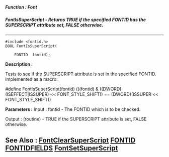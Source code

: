##### Function : Font
##### FontIsSuperScript - Returns TRUE if the specified FONTID has the SUPERSCRIPT attribute set, FALSE otherwise.
---
```
#include <fontid.h>
BOOL FontIsSuperScript(

	FONTID  fontid);
```
**Description :**

Tests to see if the SUPERSCRIPT attribute is set in the specified FONTID.  
Implemented as a macro:

#define FontIsSuperScript(fontid) (((fontid) & ((DWORD)(ISEFFECT|ISSUPER) << 
FONT_STYLE_SHIFT)) == (DWORD)(ISSUPER << FONT_STYLE_SHIFT))

**Parameters :**
Input :
fontid  -  The FONTID which is to be checked.

Output :
(routine)  -  TRUE if the SUPERSCRIPT attribute is set, FALSE otherwise.



**See Also :**
[FontClearSuperScript](/reference/Func/FontClearSuperScript)
[FONTID](/reference/Data/FONTID)
[FONTIDFIELDS](/reference/Data/FONTIDFIELDS)
[FontSetSuperScript](/reference/Func/FontSetSuperScript)
---
